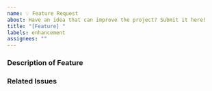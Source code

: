 ```yaml
---
name: 💡 Feature Request
about: Have an idea that can improve the project? Submit it here!
title: "[Feature] "
labels: enhancement
assignees: ""
---
```


### Description of Feature

<!-- Please describe the feature, what you would like to be able to do, etc. -->

### Related Issues

<!--
  If this is related to an existing issue, please provide links in a list. If not, please delete this section or put "None"
-->
